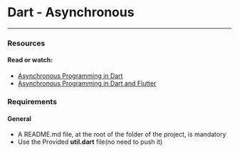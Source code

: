 # Dart - Asynchronous
****
### Resources
#### Read or watch:

* [Asynchronous Programming in Dart](https://intranet.hbtn.io/rltoken/HgkiCZZGaxcbSOsb9CjO5A)
* [Asynchronous Programming in Dart and Flutter](https://intranet.hbtn.io/rltoken/Uta_Izm3BIYHA5RuIx7cxg)

### Requirements
#### General
* A README.md file, at the root of the folder of the project, is mandatory
* Use the Provided **util.dart** file(no need to push it)
